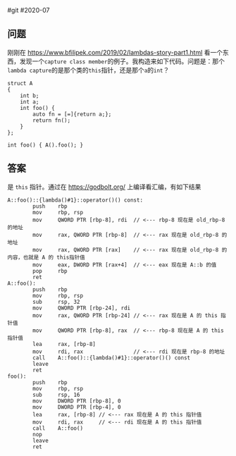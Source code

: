 #git
#2020-07

## 问题
刚刚在 https://www.bfilipek.com/2019/02/lambdas-story-part1.html 看一个东西，发现一个`capture class member`的例子。我构造来如下代码。问题是：那个`lambda capture`的是那个类的`this`指针，还是那个`a`的`int`？

```
struct A
{
    int b;
    int a;
    int foo() {
        auto fn = [=]{return a;};
        return fn();
    }
};

int foo() { A().foo(); }
```

## 答案
是 `this` 指针。通过在 https://godbolt.org/ 上编译看汇编，有如下结果

```
A::foo()::{lambda()#1}::operator()() const:
        push    rbp
        mov     rbp, rsp
        mov     QWORD PTR [rbp-8], rdi  // <--- rbp-8 现在是 old_rbp-8 的地址
        mov     rax, QWORD PTR [rbp-8]  // <--- rax 现在是 old_rbp-8 的地址
        mov     rax, QWORD PTR [rax]    // <--- rax 现在是 old_rbp-8 的内容，也就是 A 的 this指针值
        mov     eax, DWORD PTR [rax+4]  // <--- eax 现在是 A::b 的值
        pop     rbp
        ret
A::foo():
        push    rbp
        mov     rbp, rsp
        sub     rsp, 32
        mov     QWORD PTR [rbp-24], rdi
        mov     rax, QWORD PTR [rbp-24] // <--- rax 现在是 A 的 this 指针值
        mov     QWORD PTR [rbp-8], rax  // <--- rbp-8 现在是 A 的 this 指针值
        lea     rax, [rbp-8]
        mov     rdi, rax                // <--- rdi 现在是 rbp-8 的地址
        call    A::foo()::{lambda()#1}::operator()() const
        leave
        ret
foo():
        push    rbp
        mov     rbp, rsp
        sub     rsp, 16
        mov     DWORD PTR [rbp-8], 0
        mov     DWORD PTR [rbp-4], 0
        lea     rax, [rbp-8] // <--- rax 现在是 A 的 this 指针值
        mov     rdi, rax     // <--- rdi 现在是 A 的 this 指针值
        call    A::foo()
        nop
        leave
        ret
```